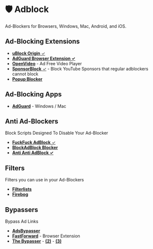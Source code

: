 # 🛡️ Adblock

Ad-Blockers for Browsers, Windows, Mac, Android, and iOS.

## Ad-Blocking Extensions

- [**uBlock Origin** ✓](https://github.com/gorhill/uBlock#installation)
- [**AdGuard Browser Extension ✓**](https://github.com/AdguardTeam/AdguardBrowserExtension#installation)
- [**OpenVideo**](https://openvideofs.github.io) - Ad Free Video Player
- [**SponsorBlock** ✓](https://sponsor.ajay.app) - Block YouTube Sponsors that regular adblockers cannot block
- [**Popup Blocker**](https://github.com/schomery/popup-blocker#installation)

## Ad-Blocking Apps

- [**AdGuard**](https://adguard.com) - Windows / Mac

## Anti Ad-Blockers

Block Scripts Designed To Disable Your Ad-Blocker

- [**FuckFuck AdBlock** ✓](https://bogachenko.github.io/fuckfuckadblock/)
- [**BlockAdBlock Blocker**](https://greasyfork.org/en/scripts/406036-blockadblock-blocker)
- [**Anti Anti AdBlock ✓**](https://easylist-downloads.adblockplus.org/antiadblockfilters.txt)

## Filters

Filters you can use in your Ad-Blockers

- [**Filterlists**](https://filterlists.com)
- [**Firebog**](https://firebog.net)

## Bypassers

Bypass Ad Links

- [**AdsBypasser**](https://adsbypasser.github.io)
- [**FastForward**](https://fastforward.team) - Browser Extension
- [**The Bypasser**](https://thebypasser.com) - [**(2)**](https://thebypasser.com/versions/version2.html) - [**(3)**](https://thebypasser.com/versions/version3.html)
